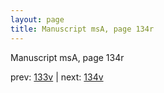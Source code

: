 ```yaml
---
layout: page
title: Manuscript msA, page 134r
---
```


Manuscript msA, page 134r

prev:  [133v](../133v) | next:  [134v](../134v)